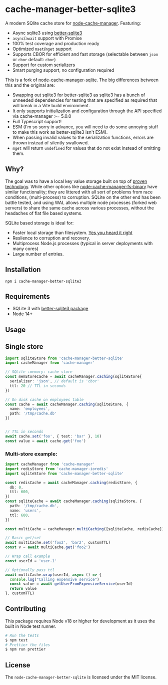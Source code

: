 # cache-manager-better-sqlite3

A modern SQlite cache store for [node-cache-manager](https://github.com/BryanDonovan/node-cache-manager). Featuring:

 - Async sqlite3 using [better-sqlite3](https://www.npmjs.com/package/better-sqlite3)
 - `async`/`await` support with Promise
 - 100% test coverage and production ready
 - Optimized `mset`/`mget` support
 - Supports CBOR for efficient and fast storage (selectable between `json` or `cbor` default: `cbor`)
 - Support for custom serializers
 - Smart purging support, no configuration required

This is a fork of [node-cache-manager-sqlite](https://github.com/maxpert/node-cache-manager-sqlite). The big differences
between this and the original are:

- Swapping out sqlite3 for better-sqlite3 as sqlite3 has a bunch of unneeded dependencies for testing that are specified
  as required that will break in a Vite build environment.
- It only supports initialization and configuration through the API specified via cache-manager >= 5.0.0
- Full Typescript support!
- ESM (I'm so sorry in advance, you will need to do some annoying stuff to make this work as better-sqlite3 isn't ESM).
- When passing invalid values to the serialization functions, errors are thrown instead of silently swallowed.
- `mget` will return `undefined` for values that do not exist instead of omitting them.

## Why?

The goal was to have a local key value storage built on top of [proven technology](https://www.sqlite.org/testing.html).
While other options like [node-cache-manager-fs-binary](https://github.com/sheershoff/node-cache-manager-fs-binary) have
similar functionality; they are littered with all sort of problems from race conditions, (multi-process) to corruption.
SQLite on the other end has been battle tested, and using WAL allows multiple node processes (forked web servers) to share the same
cache across various processes, without the headaches of flat file based systems.

SQLite based storage is ideal for:
 - Faster local storage than filesystem. [Yes you heard it right](https://www.sqlite.org/fasterthanfs.html)
 - Reslience to corruption and recovery.
 - Multiprocess Node.js processes (typical in server deployments with many cores)
 - Large number of entries.

## Installation

```
npm i cache-manager-better-sqlite3
```

## Requirements

 - SQLite 3 with [better-sqlite3 package](https://www.npmjs.com/package/better-sqlite3)
 - Node 14+

## Usage

## Single store
```typescript
import sqliteStore from 'cache-manager-better-sqlite'
import cacheManager from 'cache-manager'

// SQLite :memory: cache store
const memStoreCache = await cacheManager.caching(sqliteStore{
  serializer: 'json', // default is 'cbor'
  ttl: 20 // TTL in seconds
})

// On disk cache on employees table
const cache = await cacheManager.caching(sqliteStore, {
  name: 'employees',
  path: '/tmp/cache.db'
})


// TTL in seconds
await cache.set('foo', { test: 'bar' }, 10)
const value = await cache.get('foo')
```

### Multi-store example:

```typescript
import cacheManager from 'cache-manager'
import redisStore from 'cache-manager-ioredis'
import sqliteStore from 'cache-manager-better-sqlite'

const redisCache = await cacheManager.caching(redisStore, {
  db: 0,
  ttl: 600,
})
const sqliteCache = await cacheManager.caching(sqliteStore, {
  path: '/tmp/cache.db',
  name: 'users',
  ttl: 600,
})

const multiCache = cacheManager.multiCaching([sqliteCache, redisCache])

// Basic get/set
await multiCache.set('foo2', 'bar2', customTTL)
const v = await multiCache.get('foo2')

// Wrap call example
const userId = 'user-1'

// Optionally pass ttl
await multiCache.wrap(userId, async () => {
  console.log("Calling expensive service")
  const value = await getUserFromExpensiveService(userId)
  return value
}, customTTL)
```

## Contributing

This package requires Node v18 or higher for development as it uses the built in Node test runner.

```bash
# Run the tests
$ npm test
# Prettier the files
$ npm run prettier
```

## License

The `node-cache-manager-better-sqlite` is licensed under the MIT license.
